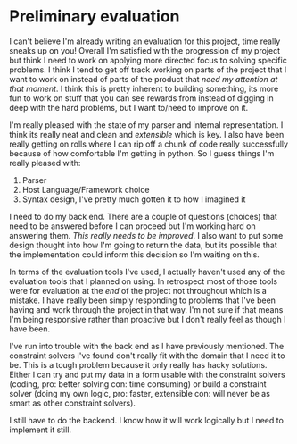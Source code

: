 # Preliminary evaluation
I can't believe I'm already writing an evaluation for this project, time really sneaks up on you! Overall I'm satisfied with the progression of my project but think I need to work on applying more directed focus to solving specific problems. I think I tend to get off track working on parts of the project that I want to work on instead of parts of the product that _need my attention at that moment_. I think this is pretty inherent to building something, its more fun to work on stuff that you can see rewards from instead of digging in deep with the hard problems, but I want to/need to improve on it.

I'm really pleased with the state of my parser and internal representation. I think its really neat and clean and _extensible_ which is key. I also have been really getting on rolls where I can rip off a chunk of code really successfully because of how comfortable I'm getting in python. So I guess things I'm really pleased with: 
  1. Parser
  2. Host Language/Framework choice
  3. Syntax design, I've pretty much gotten it to how I imagined it

I need to do my back end. There are a couple of questions (choices) that need to be answered before I can proceed but I'm working hard on answering them. _This really needs to be improved_. I also want to put some design thought into how I'm going to return the data, but its possible that the implementation could inform this decision so I'm waiting on this.

In terms of the evaluation tools I've used, I actually haven't used any of the evaluation tools that I planned on using. In retrospect most of those tools were for evaluation at the _end_ of the project not throughout which is a mistake. I have really been simply responding to problems that I've been having and work through the project in that way. I'm not sure if that means I'm being responsive rather than proactive but I don't really feel as though I have been.

I've run into trouble with the back end as I have previously mentioned. The constraint solvers I've found don't really fit with the domain that I need it to be. This is a tough problem because it only really has hacky solutions. Either I can try and put my data in a form usable with the constraint solvers (coding, pro: better solving con: time consuming) or build a constraint solver (doing my own logic, pro: faster, extensible con: will never be as smart as other constraint solvers).

I still have to do the backend. I know how it will work logically but I need to implement it still. 


